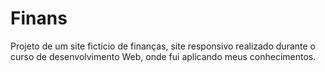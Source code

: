 # Finans 

Projeto de um site fictício de finanças, site responsivo realizado durante o curso de desenvolvimento Web, onde fui aplicando meus conhecimentos. 

